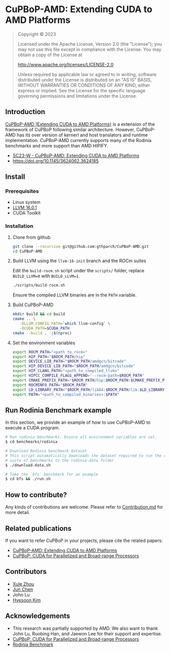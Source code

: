 # CuPBoP-AMD: Extending CUDA to AMD Platforms

> Copyright © 2023
>
> Licensed under the Apache License, Version 2.0 (the "License");
> you may not use this file except in compliance with the License.
> You may obtain a copy of the License at
>
> http://www.apache.org/licenses/LICENSE-2.0
>
> Unless required by applicable law or agreed to in writing, software
> distributed under the License is distributed on an "AS IS" BASIS,
> WITHOUT WARRANTIES OR CONDITIONS OF ANY KIND, either express or implied.
> See the License for the specific language governing permissions and
> limitations under the License.

## Introduction

[CuPBoP-AMD (Extending CUDA to AMD Platforms)](https://doi.org/10.1145/3624062.3624185) is a extension of the framework of CuPBoP following similar architecture. However,  CuPBoP-AMD has its over version of kernerl and host translators and runtime implementation.
CuPBoP-AMD currently supports many of the Rodinia benchmarks and more support than AMD HIPIFY.

* [SC23-W - CuPBoP-AMD: Extending CUDA to AMD Platforms](https://doi.org/10.1145/3624062.3624185)
* https://doi.org/10.1145/3624062.3624185

## Install

### Prerequisites

- Linux system
- [LLVM 16.0.1](https://github.com/llvm/llvm-project/releases/tag/llvmorg-16.0.1)
- CUDA Toolkit

### Installation

1. Clone from github

   ```bash
   git clone --recursive git@github.com:gthparch/CuPBoP-AMD.git
   cd CuPBoP-AMD
   ```

2. Build LLVM using the `llvm-16-init` branch and the ROCm suites

   Edit the `build-rocm.sh` script under the `scripts/` folder, replace `BUILD_LLVM=0` with `BUILD_LLVM=1`.

   ```bash
   ./scripts/build-rocm.sh
   ```

   Ensure the compiled LLVM binaries are in the `PATH` variable.

3. Build CuPBoP-AMD

   ```bash
   mkdir build && cd build
   cmake .. \
      -DLLVM_CONFIG_PATH=`which llvm-config` \
      -DCUDA_PATH=$CUDA_PATH
   cmake --build . -j$(nproc)
   ```

4. Set the environment variables

   ```bash
   export ROCM_PATH="<path_to_rocm>"
   export HIP_PATH="$ROCM_PATH/hip"
   export DEVICE_LIB_PATH="$ROCM_PATH/amdgcn/bitcode"
   export HIP_DEVICE_LIB_PATH="$ROCM_PATH/amdgcn/bitcode"
   export HIP_CLANG_PATH="<path_to_compiled_llvm>"
   export HIPCC_COMPILE_FLAGS_APPEND="--rocm-path=$ROCM_PATH"
   export CMAKE_PREFIX_PATH="$ROCM_PATH/hip:$ROCM_PATH:$CMAKE_PREFIX_PATH"
   export ROCMINFO_PATH="$ROCM_PATH"
   export LD_LIBRARY_PATH="$ROCM_PATH/lib64:$ROCM_PATH/lib:$LD_LIBRARY_PATH"
   export PATH="<path_to_compiled_binaries>:$PATH"
   ```

## Run Rodinia Benchmark example

In this section, we provide an example of how to use CuPBoP-AMD to execute a CUDA program.

```bash
# Run rodinia benchmarks. Ensure all environment variables are set.
$ cd benchmarks/rodinia

# Download Rodinia benchmark dataset
# This script automatically downloads the dataset required to run the rodinia
# suite of benchmarks to the rodinia-data folder
$ ./download-data.sh

# Take the `bfs` benchmark for an example
$ cd bfs && ./run.sh
```

## How to contribute?

Any kinds of contributions are welcome.
Please refer to [Contribution.md](./CONTRIBUTING.md) for more detail.

## Related publications

If you want to refer CuPBoP in your projects, please cite the related
papers:

- [CuPBoP-AMD: Extending CUDA to AMD Platforms](https://doi.org/10.1145/3624062.3624185)
- [CuPBoP: CUDA for Parallelized and Broad-range Processors](https://arxiv.org/abs/2206.07896)

## Contributors

- [Xule Zhou](https://marcuszhou.com/)
- [Jun Chen](https://junchen.me)
- John Lu
- [Hyesoon Kim](https://faculty.cc.gatech.edu/~hyesoon/)

## Acknowledgements

- This research was partially supported by AMD. We also want to thank John Lu, Ruobing Han, and Jaewon Lee
for their support and expertise.
- [CuPBoP: CUDA for Parallelized and Broad-range Processors](https://arxiv.org/abs/2206.07896)
- [Rodinia Benchmark](https://github.com/yuhc/gpu-rodinia)
